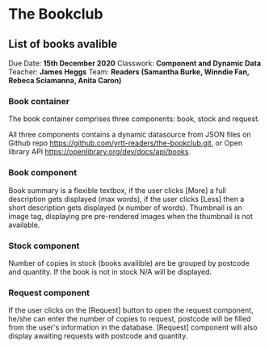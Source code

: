 # The Bookclub

## List of books avalible

Due Date: **15th December 2020**
Classwork: **Component and Dynamic Data**
Teacher: **James Heggs**
Team: **Readers (Samantha Burke, Winndie Fan, Rebeca Sciamanna, Anita Caron)**

### Book container
The book container comprises three components: book, stock and request. 

All three components contains a dynamic datasource from JSON files on Github repo https://github.com/yrtt-readers/the-bookclub.git, or Open library API https://openlibrary.org/dev/docs/api/books.

### Book component
Book summary is a flexible textbox, if the user clicks [More] a full description gets displayed (max words), if the user clicks [Less] then a short description gets displayed (x number of words).
Thumbnail is an image tag, displaying pre pre-rendered images when the thumbnail is not available.

### Stock component
Number of copies in stock (books availible) are be grouped by postcode and quantity.
If the book is not in stock N/A will be displayed.


### Request component
If the user clicks on the [Request] button to open the request component, he/she can enter the number of copies to request, postcode will be filled from the user's information in the database.
[Request] component will also display awaiting requests with postcode and quantity.
